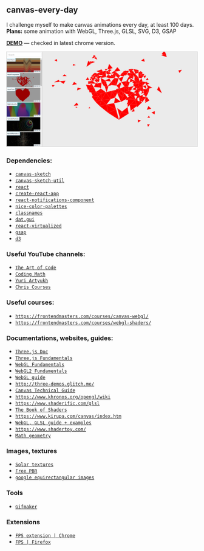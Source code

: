 ## canvas-every-day
I challenge myself to make canvas animations every day, at least 100 days. <br>
**Plans:** some animation with WebGL, Three.js, GLSL, SVG, D3, GSAP

[**DEMO**](https://canvas-every-day.web.app/) — checked in latest chrome version.

![Screenshot](screenshot.png)

<!-- Here I put some resource links. -->
### Dependencies:
- [`canvas-sketch`](https://github.com/mattdesl/canvas-sketch)<br>
- [`canvas-sketch-util`](https://github.com/mattdesl/canvas-sketch-util)<br>
- [`react`](https://github.com/facebook/react)<br>
- [`create-react-app`](https://github.com/facebook/create-react-app)<br>
- [`react-notifications-component`](https://github.com/teodosii/react-notifications-component)<br>
- [`nice-color-palettes`](https://github.com/Jam3/nice-color-palettes)<br>
- [`classnames`](https://github.com/JedWatson/classnames)<br>
- [`dat.gui`](https://github.com/dataarts/dat.gui)<br>
- [`react-virtualized`](https://github.com/bvaughn/react-virtualized)<br>
- [`gsap`](https://github.com/greensock/GSAP)<br>
- [`d3`](https://github.com/d3/d3)<br>

### Useful YouTube channels:
- [`The Art of Code`](https://www.youtube.com/c/TheArtofCodeIsCool/videos)<br>
- [`Coding Math`](https://www.youtube.com/user/codingmath/videos)<br>
- [`Yuri Artyukh`](https://www.youtube.com/user/flintyara/videos)<br>
- [`Chris Courses`](https://www.youtube.com/c/ChrisCourses/videos)<br>

### Useful courses:
- [`https://frontendmasters.com/courses/canvas-webgl/`](https://frontendmasters.com/courses/canvas-webgl/)<br>
- [`https://frontendmasters.com/courses/webgl-shaders/`](https://frontendmasters.com/courses/webgl-shaders/)<br>

### Documentations, websites, guides:
- [`Three.js Doc`](https://threejs.org/docs/index.html#manual/en/introduction/Creating-a-scene)<br>
- [`Three.js Fundamentals`](https://threejsfundamentals.org/)<br>
- [`WebGL Fundamentals`](https://webglfundamentals.org/)<br>
- [`WebGL2 Fundamentals`](https://webgl2fundamentals.org/)<br>
- [`WebGL guide`](https://xem.github.io/articles/webgl-guide.html)<br>
- [`http://three-demos.glitch.me/`](http://three-demos.glitch.me/)<br>
- [`Canvas Technical Guide`](https://docs.unrealengine.com/udk/Three/CanvasTechnicalGuide.html)<br>
- [`https://www.khronos.org/opengl/wiki`](https://www.khronos.org/opengl/wiki)<br>
- [`https://www.shaderific.com/glsl`](https://www.shaderific.com/glsl)<br>
- [`The Book of Shaders`](https://thebookofshaders.com/)<br>
- [`https://www.kirupa.com/canvas/index.htm`](https://www.kirupa.com/canvas/index.htm)<br>
- [`WebGL, GLSL guide + examples`](https://webglsamples.org/google-io/2011/index.html)<br>
- [`https://www.shadertoy.com/`](https://www.shadertoy.com/)<br>
- [`Math geometry`](https://mathsisfun.com/geometry/unit-circle.html)<br>

### Images, textures
- [`Solar textures`](https://www.solarsystemscope.com/textures/)<br>
- [`Free PBR`](https://freepbr.com/)<br>
- [`google equirectangular images`](https://www.google.com/search?q=equirectangular+images&tbm=isch&ved=2ahUKEwialqrCyIDuAhUI_hoKHRZvC2gQ2-cCegQIABAA&oq=equirectangular+images&gs_lcp=CgNpbWcQA1CsbFjsbWC9b2gAcAB4AIAB9QKIAfUCkgEDMy0xmAEAoAEBqgELZ3dzLXdpei1pbWfAAQE&sclient=img&ei=KSTyX9rdH4j8a5bercAG&bih=1276&biw=2560#imgrc=Nlw8VvEHmTpjNM)<br>

### Tools
- [`Gifmaker`](https://gifmaker.me/)<br>

### Extensions
- [`FPS extension | Chrome`](https://chrome.google.com/webstore/detail/fps-extension/gdkkmimldhefhmmmlalioafomdlahcog)<br>
- [`FPS | Firefox`](https://addons.mozilla.org/en-US/firefox/addon/archi-fps-meter/?src=recommended)<br>

<!---
### History
[`21-02-05 - LineWaves`](https://canvas-every-day.web.app/LineWaves)<br>
[`21-02-04 - Dots`](https://canvas-every-day.web.app/Dots)<br>
[`21-02-03 - GradientWaves_2`](https://canvas-every-day.web.app/GradientWaves_2)<br>
[`21-02-02 - GradientWaves`](https://canvas-every-day.web.app/GradientWaves)<br>
[`21-02-01 - Neons_2`](https://canvas-every-day.web.app/Neons_2)<br>
[`21-01-31 - Neons`](https://canvas-every-day.web.app/Neons)<br>
[`21-01-30 - Waves`](https://canvas-every-day.web.app/Waves)<br>
[`21-01-29 - DotsPyramid`](https://canvas-every-day.web.app/DotsPyramid)<br>
[`21-01-28 - SquareDestructionToRect`](https://canvas-every-day.web.app/SquareDestructionToRect)<br>
[`21-01-27 - SquareDestruction`](https://canvas-every-day.web.app/SquareDestruction)<br>
[`21-01-26 - SquareRender`](https://canvas-every-day.web.app/SquareRender)<br>
[`21-01-24 - Numbers`](https://canvas-every-day.web.app/Numbers)<br>
[`21-01-23 - ScatterBalls`](https://canvas-every-day.web.app/ScatterBalls)<br>
[`21-01-23 - MoveCircleTrail`](https://canvas-every-day.web.app/MoveCircleTrail)<br>
[`21-01-22 - DrawWaves`](https://canvas-every-day.web.app/DrawWaves)<br>
[`21-01-22 - Main Canvas`](https://canvas-every-day.web.app)<br>
[`21-01-21 - HeartTriangulation`](https://canvas-every-day.web.app/HeartTriangulation)<br>
[`21-01-20 - HeartPulse`](https://canvas-every-day.web.app/HeartPulse)<br>
[`21-01-19 - BigCirclesJelly`](https://canvas-every-day.web.app/BigCirclesJelly)<br>
[`21-01-18 - TunnelOfParticles`](https://canvas-every-day.web.app/TunnelOfParticles)<br>
[`21-01-17 - BurstOfParticles_2`](https://canvas-every-day.web.app/BurstOfParticles_2)<br>
[`21-01-17 - BurstOfParticles`](https://canvas-every-day.web.app/BurstOfParticles)<br>
[`21-01-16 - ParticlesSun`](https://canvas-every-day.web.app/ParticlesSun)<br>
[`21-01-15 - SwirlOfSquares`](https://canvas-every-day.web.app/SwirlOfSquares)<br>
[`21-01-14 - Orbit_2`](https://canvas-every-day.web.app/Orbit_2)<br>
[`21-01-14 - Orbit`](https://canvas-every-day.web.app/Orbit)<br>
[`21-01-13 - CircleOrnament`](https://canvas-every-day.web.app/CircleOrnament)<br>
[`21-01-12 - Bouquet`](https://canvas-every-day.web.app/Bouquet)<br>
[`21-01-11 - Jelly_2`](https://canvas-every-day.web.app/Jelly_2)<br>
[`21-01-10 - Festoon_2`](https://canvas-every-day.web.app/Festoon_2)<br>
[`21-01-10 - Festoon`](https://canvas-every-day.web.app/Festoon)<br>
[`21-01-09 - ParticlesInMouseDirection`](https://canvas-every-day.web.app/ParticlesInMouseDirection)<br>
[`21-01-08 - Jelly`](https://canvas-every-day.web.app/Jelly)<br>
[`21-01-07 - Necklace`](https://canvas-every-day.web.app/Necklace)<br>
[`21-01-06 - StainedGlass`](https://canvas-every-day.web.app/StainedGlass)<br>
[`21-01-05 - StarrySky`](https://canvas-every-day.web.app/StarrySky)<br>
[`21-01-04 - Balls`](https://canvas-every-day.web.app/Balls)<br>
[`21-01-03 - ParticlesMoveInACircle`](https://canvas-every-day.web.app/ParticlesMoveInACircle) <br>
[`21-01-02 - Firework`](https://canvas-every-day.web.app/Firework)<br>
--->









